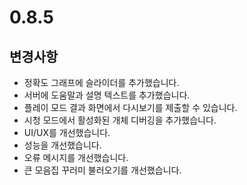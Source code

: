 # 0.8.5

## 변경사항

- 정확도 그래프에 슬라이더를 추가했습니다.
- 서버에 도움말과 설명 텍스트를 추가했습니다.
- 플레이 모드 결과 화면에서 다시보기를 제출할 수 있습니다.
- 시청 모드에서 활성화된 개체 디버깅을 추가했습니다.
- UI/UX를 개선했습니다.
- 성능을 개선했습니다.
- 오류 메시지를 개선했습니다.
- 큰 모음집 꾸러미 불러오기를 개선했습니다.

